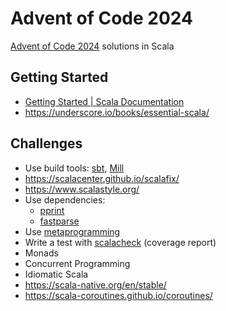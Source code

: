 # Advent of Code 2024

[Advent of Code 2024](https://adventofcode.com/2024) solutions in Scala

## Getting Started

- [Getting Started | Scala Documentation](https://docs.scala-lang.org/getting-started/install-scala.html)
- https://underscore.io/books/essential-scala/

## Challenges

- Use build tools: [sbt](https://www.scala-sbt.org/), [Mill](https://mill-build.org/)
- https://scalacenter.github.io/scalafix/
- https://www.scalastyle.org/
- Use dependencies:
  - [pprint](https://com-lihaoyi.github.io/PPrint/)
  - [fastparse](https://github.com/com-lihaoyi/fastparse)
- Use [metaprogramming](https://docs.scala-lang.org/scala3/reference/metaprogramming/index.html)
- Write a test with [scalacheck](https://index.scala-lang.org/typelevel/scalacheck) (coverage report)
- Monads
- Concurrent Programming
- Idiomatic Scala
- https://scala-native.org/en/stable/
- https://scala-coroutines.github.io/coroutines/

